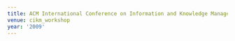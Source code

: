 ```yaml
---
title: ACM International Conference on Information and Knowledge Management (2009)
venue: cikm_workshop
year: '2009'
---
```

